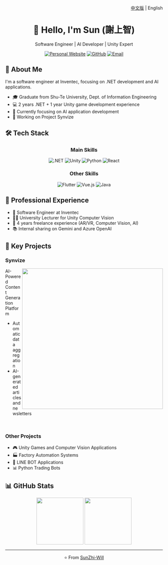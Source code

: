 <div align="right">
  <a href="README_zh.md">中文版</a> | English
</div>

<div align="center">
  <h1>👋 Hello, I'm Sun (謝上智)</h1>
  <p>Software Engineer | AI Developer | Unity Expert</p>
  
  [![Personal Website](https://img.shields.io/badge/Website-shangzhistime-blue?style=flat-square)](https://sites.google.com/view/shangzhistime)
  [![GitHub](https://img.shields.io/badge/GitHub-SunZhi--Will-181717?style=flat-square&logo=github)](https://github.com/SunZhi-Will)
  [![Email](https://img.shields.io/badge/Email-Contact%20Me-red?style=flat-square&logo=gmail)](mailto:sun055676@gmail.com)
</div>

## 🚀 About Me
I'm a software engineer at Inventec, focusing on .NET development and AI applications.

- 🎓 Graduate from Shu-Te University, Dept. of Information Engineering
- 💻 2 years .NET + 1 year Unity game development experience
- 🌱 Currently focusing on AI application development
- 🔭 Working on Project Synvize

## 🛠️ Tech Stack
<div align="center">
  
  ### Main Skills
  ![.NET](https://img.shields.io/badge/-.NET-512BD4?style=for-the-badge&logo=dotnet&logoColor=white)
  ![Unity](https://img.shields.io/badge/-Unity-000000?style=for-the-badge&logo=Unity&logoColor=white)
  ![Python](https://img.shields.io/badge/-Python-3776AB?style=for-the-badge&logo=Python&logoColor=white)
  ![React](https://img.shields.io/badge/-React-61DAFB?style=for-the-badge&logo=React&logoColor=black)

  ### Other Skills
  ![Flutter](https://img.shields.io/badge/-Flutter-02569B?style=for-the-badge&logo=Flutter&logoColor=white)
  ![Vue.js](https://img.shields.io/badge/-Vue.js-4FC08D?style=for-the-badge&logo=Vue.js&logoColor=white)
  ![Java](https://img.shields.io/badge/-Java-007396?style=for-the-badge&logo=Java&logoColor=white)
</div>

## 💼 Professional Experience
- 🏢 Software Engineer at Inventec
- 👨‍🏫 University Lecturer for Unity Computer Vision
- 🤝 4 years freelance experience (AR/VR, Computer Vision, AI)
- 📚 Internal sharing on Gemini and Azure OpenAI

## 🚀 Key Projects
### Synvize
<img align="right" width="450" src="https://hackmd.io/_uploads/Sy7H1oeFke.png">

AI-Powered Content Generation Platform
- Automatic data aggregation
- AI-generated articles and newsletters

<br clear="right"/>

### Other Projects
- 🎮 Unity Games and Computer Vision Applications
- 🏭 Factory Automation Systems
- 🤖 LINE BOT Applications
- 📊 Python Trading Bots

## 📊 GitHub Stats
<div align="center">
  <img height="150" src="https://github-readme-stats.vercel.app/api?username=SunZhi-Will&show_icons=true&theme=radical"/>
  <img height="150" src="https://github-readme-stats.vercel.app/api/top-langs/?username=SunZhi-Will&layout=compact&theme=radical"/>
</div>

---
<div align="center">
  ⭐️ From <a href="https://github.com/SunZhi-Will">SunZhi-Will</a> 